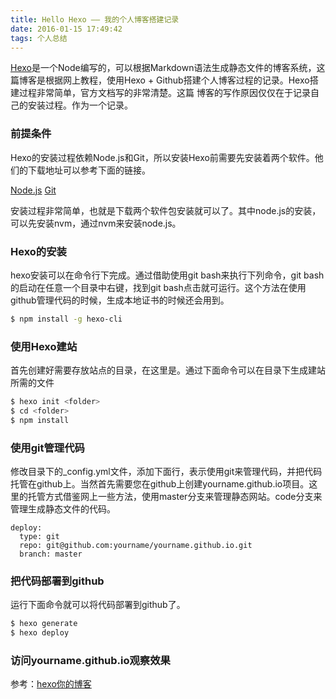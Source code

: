 ```yaml
---
title: Hello Hexo —— 我的个人博客搭建记录
date: 2016-01-15 17:49:42
tags: 个人总结
---
```

[Hexo](http://hexo.io/)是一个Node编写的，可以根据Markdown语法生成静态文件的博客系统，这篇博客是根据网上教程，使用Hexo + Github搭建个人博客过程的记录。Hexo搭建过程非常简单，官方文档写的非常清楚。这篇 博客的写作原因仅仅在于记录自己的安装过程。作为一个记录。

### 前提条件

Hexo的安装过程依赖Node.js和Git，所以安装Hexo前需要先安装着两个软件。他们的下载地址可以参考下面的链接。

[Node.js](https://nodejs.org)
[Git](git-scm.com)

安装过程非常简单，也就是下载两个软件包安装就可以了。其中node.js的安装，可以先安装nvm，通过nvm来安装node.js。

### Hexo的安装

hexo安装可以在命令行下完成。通过借助使用git bash来执行下列命令，git bash的启动在任意一个目录中右键，找到git bash点击就可运行。这个方法在使用github管理代码的时候，生成本地证书的时候还会用到。

``` bash
$ npm install -g hexo-cli
```

### 使用Hexo建站

首先创建好需要存放站点的目录，在这里是<folder>。通过下面命令可以在<folder>目录下生成建站所需的文件

``` bash
$ hexo init <folder>
$ cd <folder>
$ npm install
```

### 使用git管理代码

修改<folder>目录下的_config.yml文件，添加下面行，表示使用git来管理代码，并把代码托管在github上。当然首先需要您在github上创建yourname.github.io项目。这里的托管方式借鉴网上一些方法，使用master分支来管理静态网站。code分支来管理生成静态文件的代码。

```
deploy:
  type: git
  repo: git@github.com:yourname/yourname.github.io.git
  branch: master
```

### 把代码部署到github

运行下面命令就可以将代码部署到github了。

``` bash
$ hexo generate
$ hexo deploy
```
### 访问yourname.github.io观察效果

参考：[hexo你的博客](http://ibruce.info/2013/11/22/hexo-your-blog/)
